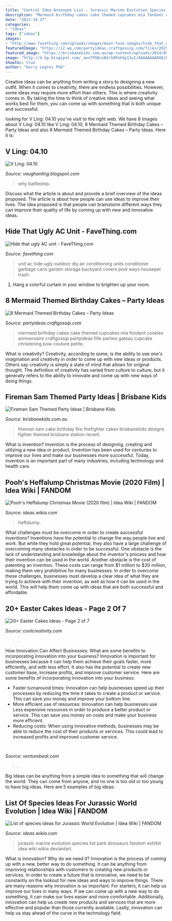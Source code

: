 ```yaml
---
title: "Central Idea Antonyms List - Jurassic Marine Evolution Species List Park Dinosaurs Fandom Exhibit Idea Wiki Wikia Deviantart"
description: "Mermaid birthday cakes cake themed cupcakes mia fondant cookies anniversaire craftgossip partyideas fille parties gateau cupcake christening bow couture petite"
date: "2023-10-27"
categories:
- "ideas"
tags: ["ideas"]
images:
- "http://www.favething.com/uploads/images/main-fave-images/hide_that_ugly_ac_unit-3.jpg"
featuredImage: "https://i2.wp.com/partyideas.craftgossip.com/files/2015/02/Mia.jpg?resize=600%2C901"
featured_image: "https://brisbanekids.com.au/wp-content/uploads/2014/05/f53effb8a3d399ae56606ee2a13ee892.jpg"
image: "http://4.bp.blogspot.com/_annTPGBcsB4/S8PohSp13yI/AAAAAAAADUQ/F7CD7L3fzsg/s400/battleship_g_s_01.jpg"
ShowToc: true
author: "Harry Legros PhD"
---
```



Creative ideas can be anything from writing a story to designing a new outfit. When it comes to creativity, there are endless possibilities. However, some ideas may require more effort than others. This is where creativity comes in. By taking the time to think of creative ideas and seeing what works best for them, you can come up with something that is both unique and successful.

	

		
looking for V Ling: 04.10 you've visit to the right web. We have 8 Images about V Ling: 04.10 like V Ling: 04.10, 8 Mermaid Themed Birthday Cakes – Party Ideas and also 8 Mermaid Themed Birthday Cakes – Party Ideas. Here it is:
		
    
## V Ling: 04.10

<img loading=lazy src="http://4.bp.blogspot.com/_annTPGBcsB4/S8PohSp13yI/AAAAAAAADUQ/F7CD7L3fzsg/s400/battleship_g_s_01.jpg" onerror="this.onerror=null;this.src='https://tse3.mm.bing.net/th?id=OIP.N7hfIqD4dVOVjYXGW98S9wAAAA&amp;pid=15.1';" alt="V Ling: 04.10">

_Source: vaughanling.blogspot.com_

>why battleship. 

	

Discuss what the article is about and provide a brief overview of the ideas proposed.
The article is about how people can use ideas to improve their lives. The idea proposed is that people can brainstorm different ways they can improve their quality of life by coming up with new and innovative ideas.

    
## Hide That Ugly AC Unit - FaveThing.com

<img loading=lazy src="http://www.favething.com/uploads/images/main-fave-images/hide_that_ugly_ac_unit-3.jpg" onerror="this.onerror=null;this.src='https://tse2.mm.bing.net/th?id=OIP.dTMcVW3nQfU6An6G1LXaJwHaGP&amp;pid=15.1';" alt="Hide that ugly AC unit - FaveThing.com">

_Source: favething.com_

>unit ac hide ugly outdoor diy air conditioning units conditioner garbage cans garden storage backyard covers pool ways housepet trash. 

	

1. Hang a colorful curtain in your window to brighten up your room.

    
## 8 Mermaid Themed Birthday Cakes – Party Ideas

<img loading=lazy src="https://i2.wp.com/partyideas.craftgossip.com/files/2015/02/Mia.jpg?resize=600%2C901" onerror="this.onerror=null;this.src='https://tse1.mm.bing.net/th?id=OIP.sCoO630QShIIcbq0Kn1CBQHaLH&amp;pid=15.1';" alt="8 Mermaid Themed Birthday Cakes – Party Ideas">

_Source: partyideas.craftgossip.com_

>mermaid birthday cakes cake themed cupcakes mia fondant cookies anniversaire craftgossip partyideas fille parties gateau cupcake christening bow couture petite. 

	

What is creativity?
Creativity, according to some, is the ability to use one's imagination and creativity in order to come up with new ideas or products. Others say creativity is simply a state of mind that allows for original thought. The definition of creativity has varied from culture to culture, but it generally refers to the ability to innovate and come up with new ways of doing things.

    
## Fireman Sam Themed Party Ideas | Brisbane Kids

<img loading=lazy src="https://brisbanekids.com.au/wp-content/uploads/2014/05/f53effb8a3d399ae56606ee2a13ee892.jpg" onerror="this.onerror=null;this.src='https://tse1.mm.bing.net/th?id=OIP.8R79xiimPdsvEFvXQG6pagHaLH&amp;pid=15.1';" alt="Fireman Sam Themed Party Ideas | Brisbane Kids">

_Source: brisbanekids.com.au_

>fireman sam cake birthday fire firefighter cakes brisbanekids designs fighter themed brisbane station recent. 

	

What is invention?
Invention is the process of designing, creating and utilizing a new idea or product. Invention has been used for centuries to improve our lives and make our businesses more successful. Today, invention is an important part of many industries, including technology and health care.

    
## Pooh&#039;s Heffalump Christmas Movie (2020 Film) | Idea Wiki | FANDOM

<img loading=lazy src="https://vignette.wikia.nocookie.net/ideas/images/5/50/Pooh&#039;s_Heffalump_Christmas_Movie_2020_Poster.png/revision/latest?cb=20180425185005" onerror="this.onerror=null;this.src='https://tse1.mm.bing.net/th?id=OIP.guiiIuA3LLJNluCoucVfJwHaK_&amp;pid=15.1';" alt="Pooh&#039;s Heffalump Christmas Movie (2020 film) | Idea Wiki | FANDOM">

_Source: ideas.wikia.com_

>heffalump. 

	

What challenges must be overcome in order to create successful inventions?
Inventions have the potential to change the way people live and work. But while they hold great potential, they also have a large challenge of overcoming many obstacles in order to be successful. One obstacle is the lack of understanding and knowledge about the inventor's process and how their invention can be used in the world. Another obstacle is the cost of patenting an invention. These costs can range from $1 million to $30 million, making them very prohibitive for many businesses. In order to overcome these challenges, businesses must develop a clear idea of what they are trying to achieve with their invention, as well as how it can be used in the world. This will help them come up with ideas that are both successful and affordable.

    
## 20+ Easter Cakes Ideas - Page 2 Of 7

<img loading=lazy src="https://coolcreativity.com/wp-content/uploads/2016/02/Easter-Daisy-Cake-768x1024.jpg" onerror="this.onerror=null;this.src='https://tse1.mm.bing.net/th?id=OIP.upXWrxl67azwBkf0MtxxJgHaJ4&amp;pid=15.1';" alt="20+ Easter Cakes Ideas - Page 2 of 7">

_Source: coolcreativity.com_

>. 

	

How Innovation Can Affect Businesses: What are some benefits to incorporating innovation into your business?
Innovation is important for businesses because it can help them achieve their goals faster, more efficiently, and with less effort. It also has the potential to create new customer base, increase profits, and improve customer service. Here are some benefits of incorporating innovation into your business: 
- Faster turnaround times: Innovation can help businesses speed up their processes by reducing the time it takes to create a product or service. This can save you money and improve your bottom line. 
- More efficient use of resources: Innovation can help businesses use Less expensive resources in order to produce a better product or service. This can save you money on costs and make your business more efficient. 
- Reducing costs: When using innovative methods, businesses may be able to reduce the cost of their products or services. This could lead to increased profits and improved customer service.

    
## 

<img loading=lazy src="https://venturebeat.com/wp-content/uploads/2019/11/vivoexynos-e1573227653262.jpg" onerror="this.onerror=null;this.src='https://tse2.mm.bing.net/th?id=OIP.oTbiObz3bFvUIhbHnSiY5wHaEK&amp;pid=15.1';" alt="">

_Source: venturebeat.com_

>. 

	

Big Ideas can be anything from a simple idea to something that will change the world. They can come from anyone, and no one is too old or too young to have big ideas. Here are 5 examples of big ideas: 

    
## List Of Species Ideas For Jurassic World Evolution | Idea Wiki | FANDOM

<img loading=lazy src="https://vignette.wikia.nocookie.net/ideas/images/a/a2/Jurassic_world_marine_exhibit_by_itaylevy-dce485c.jpg/revision/latest?cb=20180708141923" onerror="this.onerror=null;this.src='https://tse3.mm.bing.net/th?id=OIP.rRF_LHhUG8ycFbGNzo3pSQHaFP&amp;pid=15.1';" alt="List of species ideas for Jurassic World Evolution | Idea Wiki | FANDOM">

_Source: ideas.wikia.com_

>jurassic marine evolution species list park dinosaurs fandom exhibit idea wiki wikia deviantart. 

	

What is innovation? Why do we need it?
Innovation is the process of coming up with a new, better way to do something. It can be anything from improving relationships with customers to creating new products or services. In order to create a future that is innovative, we need to be constantly on the lookout for new ideas and ways to improve things.
There are many reasons why innovation is so important. For starters, it can help us improve our lives in many ways. If we can come up with a new way to do something, it can make our lives easier and more comfortable. Additionally, innovation can help us create new products and services that are more effective and popular than those currently available. Lastly, innovation can help us stay ahead of the curve in the technology field.

